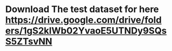 # Download The test dataset for here https://drive.google.com/drive/folders/1gS2klWb02YvaoE5UTNDy9SQsS5ZTsvNN